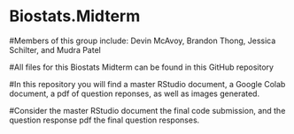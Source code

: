 # Biostats.Midterm

#Members of this group include: Devin McAvoy, Brandon Thong, Jessica Schilter, and Mudra Patel

#All files for this Biostats Midterm can be found in this GitHub repository

#In this repository you will find a master RStudio document, a Google Colab document, a pdf of question reponses, as well as images generated.

#Consider the master RStudio document the final code submission, and the question response pdf the final question responses. 
